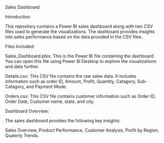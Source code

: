 Sales Dashboard


Introduction:

This repository contains a Power BI sales dashboard along with two CSV files used to generate the visualizations. The dashboard provides insights into sales performance based on the data provided in the CSV files.


Files Included:

Sales_Dashboard.pbix: This is the Power BI file containing the dashboard. You can open this file using Power BI Desktop to explore the visualizations and data further.

Details.csv: This CSV file contains the raw sales data. It includes information such as order ID, Amount, Profit, Quantity, Catagory, Sub-Catagory, and Payment Mode.

Orders.csv: This CSV file contains customer information such as Order ID, Order Date, Customer name, state, and city.


Dashboard Overview:

The sales dashboard provides the following key insights:

Sales Overview,
Product Performance,
Customer Analysis,
Profit by Region,
Quaterly Trends.
